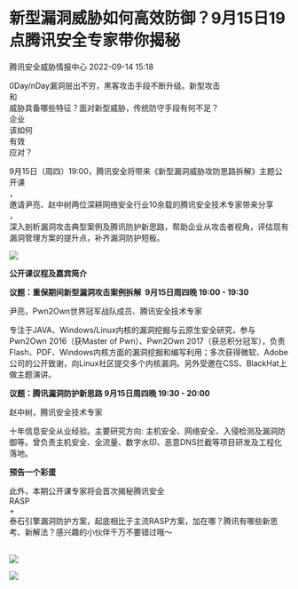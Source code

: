 #  新型漏洞威胁如何高效防御？9月15日19点腾讯安全专家带你揭秘   
 腾讯安全威胁情报中心   2022-09-14 15:18  
  
0Day/nDay漏洞层出不穷，黑客攻击手段不断升级。新型攻击  
和  
威胁具备哪些特征？面对新型威胁，传统防守手段有何不足？  
企业  
该如何  
有效  
应对？  
  
9月15日（周四）19:00，腾讯安全将带来《新型漏洞威胁攻防思路拆解》主题公开课  
，  
邀请尹亮、赵中树两位深耕网络安全行业10余载的腾讯安全技术专家带来分享  
，  
深入剖析漏洞攻击典型案例及腾讯防护新思路，帮助企业从攻击者视角，评估现有漏洞管理方案的提升点，补齐漏洞防护短板。  
  
![](https://mmbiz.qpic.cn/mmbiz_png/MXDZv1LkrPiaMpqU2VaEsQxdhnBj9C0udU4LZicIg8H6TqzCbJFFuQxQlhgaE1fWZ6hvicSS6oxeBa7psZUa4WZDg/640?wx_fmt=png&wxfrom=5&wx_lazy=1&wx_co=1 "")  
  
  
**公开课议程及嘉宾简介**  
  
  
**议题：重保期间新型漏洞攻击案例拆解  9月15日周四晚 19:00 - 19:30**  
  
尹亮，Pwn2Own世界冠军战队成员、腾讯安全技术专家  
  
专注于JAVA、Windows/Linux内核的漏洞挖掘与云原生安全研究，参与Pwn2Own 2016（获Master of Pwn）、Pwn2Own 2017（获总积分冠军），负责Flash、PDF、Windows内核方面的漏洞挖掘和编写利用；多次获得微软、Adobe公司的公开致谢，向Linux社区提交多个内核漏洞。另外受邀在CSS、BlackHat上做主题演讲。  
  
  
**议题：腾讯漏洞防护新思路 9月15日周四晚 19:30 - 20:00**  
  
赵中树，腾讯安全技术专家  
  
十年信息安全从业经验。主要研究方向: 主机安全、网络安全、入侵检测及漏洞防御等。曾负责主机安全、全流量、数字水印、恶意DNS拦截等项目研发及工程化落地。  
  
**预告一个彩蛋**  
  
此外，本期公开课专家将会首次揭秘腾讯安全  
RASP  
+  
泰石引擎漏洞防护方案，起底相比于主流RASP方案，加在哪？腾讯有哪些新思考、新解法？感兴趣的小伙伴千万不要错过哦～  
       
  
![](https://mmbiz.qpic.cn/mmbiz_png/MXDZv1LkrPjCTMduJ0icnseQAict1Xw7t7YuFJCQZ2sb25vrNnpA3qh1ZoR96Q73CA0sOwecGQQIHDmXRFXJxx3g/640?wx_fmt=png&wxfrom=5&wx_lazy=1&wx_co=1 "")  
  
  
  
![](https://mmbiz.qpic.cn/mmbiz_png/MXDZv1LkrPjtQKGROOuuoKJmHHACibjftbC4OP2XVm2VrUTSR8DY6ic8yPGhE1QlssMn8RKHE01dbBbicCn3vicnvw/640?wx_fmt=png&wxfrom=5&wx_lazy=1&wx_co=1 "")  
  
